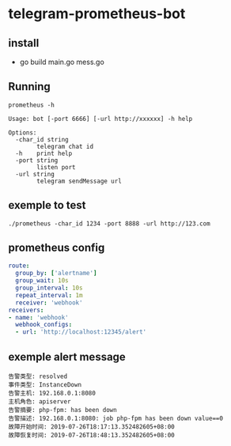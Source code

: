 # telegram-prometheus-bot 

## install

- go build main.go mess.go

## Running

```
prometheus -h

Usage: bot [-port 6666] [-url http://xxxxxx] -h help

Options:        
  -char_id string
        telegram chat id
  -h    print help
  -port string
        listen port
  -url string
        telegram sendMessage url
```

## exemple to test

```
./prometheus -char_id 1234 -port 8888 -url http://123.com
```

## prometheus config

```yaml
route:
  group_by: ['alertname']
  group_wait: 10s
  group_interval: 10s
  repeat_interval: 1m
  receiver: 'webhook'
receivers:
- name: 'webhook'
  webhook_configs:
  - url: 'http://localhost:12345/alert'
```


## exemple alert message

```$xslt
告警类型: resolved
事件类型: InstanceDown
告警主机: 192.168.0.1:8080
主机角色: apiserver
告警摘要: php-fpm: has been down
告警描述: 192.168.0.1:8080: job php-fpm has been down value==0
故障开始时间: 2019-07-26T18:17:13.352482605+08:00
故障恢复时间: 2019-07-26T18:48:13.352482605+08:00
```